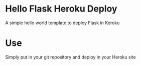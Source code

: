 # Hello Flask Heroku Deploy
A simple hello world template to deploy Flask in Keroku
# Use
Simply put in your git repository and deploy in your Heroku site

